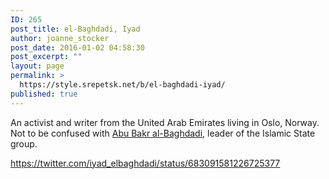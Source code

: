```yaml
---
ID: 265
post_title: el-Baghdadi, Iyad
author: joanne_stocker
post_date: 2016-01-02 04:58:30
post_excerpt: ""
layout: page
permalink: >
  https://style.srepetsk.net/b/el-baghdadi-iyad/
published: true
---
```

An activist and writer from the United Arab Emirates living in Oslo, Norway. Not to be confused with <a href="https://style.srepetsk.net/b/al-baghdadi-abu-bakr/">Abu Bakr al-Baghdadi</a>, leader of the Islamic State group.

https://twitter.com/iyad_elbaghdadi/status/683091581226725377

&nbsp;